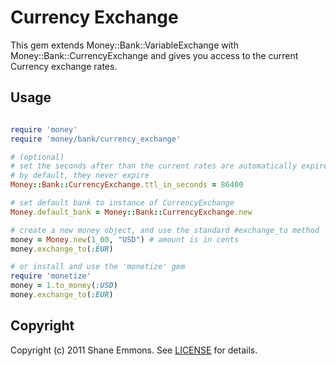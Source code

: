 Currency Exchange
===============

This gem extends Money::Bank::VariableExchange with Money::Bank::CurrencyExchange
and gives you access to the current Currency exchange rates.

Usage
-----

```ruby

require 'money'
require 'money/bank/currency_exchange'

# (optional)
# set the seconds after than the current rates are automatically expired
# by default, they never expire
Money::Bank::CurrencyExchange.ttl_in_seconds = 86400

# set default bank to instance of CurrencyExchange
Money.default_bank = Money::Bank::CurrencyExchange.new

# create a new money object, and use the standard #exchange_to method
money = Money.new(1_00, "USD") # amount is in cents
money.exchange_to(:EUR)

# or install and use the 'monetize' gem
require 'monetize'
money = 1.to_money(:USD)
money.exchange_to(:EUR)

```

Copyright
---------

Copyright (c) 2011 Shane Emmons. See [LICENSE](LICENSE) for details.
